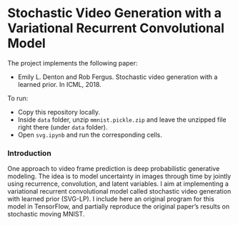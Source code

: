 # Stochastic Video Generation with a Variational Recurrent Convolutional Model

The project implements the following paper:
* Emily L. Denton and Rob Fergus. Stochastic video generation with a learned prior. In ICML, 2018.

To run:
* Copy this repository locally.
* Inside `data` folder, unzip `mmnist.pickle.zip` and leave the unzipped file right there (under `data` folder).
* Open `svg.ipynb` and run the corresponding cells.

### Introduction

One approach to video frame prediction is deep probabilistic generative modeling. The idea is to model uncertainty in images through time by jointly using recurrence, convolution, and latent variables. I aim at implementing a variational recurrent convolutional model called stochastic video generation with learned prior (SVG-LP). I include here an original program for this model in TensorFlow, and partially reproduce the original paper’s results on stochastic moving MNIST.

